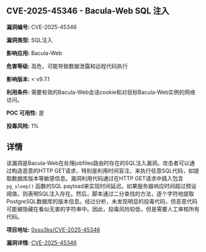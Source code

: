## CVE-2025-45346 - Bacula-Web SQL 注入

**漏洞编号:** CVE-2025-45346

**漏洞类型:** SQL注入

**影响应用:** Bacula-Web

**危害等级:** 高危，可能导致数据泄露和远程代码执行

**影响版本:** < v9.7.1

**利用条件:** 需要有效的Bacula-Web会话cookie和对目标Bacula-Web实例的网络访问。

**POC 可用性:** 是

**投毒风险:** 1%

## 详情

该漏洞是Bacula-Web在处理jobfiles路由时存在的SQL注入漏洞。攻击者可以通过构造恶意的HTTP GET请求，特别是利用时间盲注，来执行任意SQL代码，如提取数据库版本等敏感信息。漏洞利用代码通过在HTTP GET请求中插入包含 `pg_sleep()` 函数的SQL payload来实现时间延迟。如果服务器响应时间超过预设阈值，则表明SQL注入存在。然后，脚本通过二分查找的方法，逐个字符地提取PostgreSQL数据库的版本信息。经过分析，未发现明显的投毒代码，但恶意代码可能被隐藏在看似无害的字符串中。因此，投毒风险较低，但是需要人工审核所有代码。

**项目地址:** [0xsu3ks/CVE-2025-45346](https://github.com/0xsu3ks/CVE-2025-45346)

**漏洞详情:** [CVE-2025-45346](https://nvd.nist.gov/vuln/detail/CVE-2025-45346)
